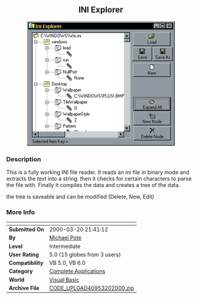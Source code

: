 ﻿<div align="center">

## INI Explorer

<img src="PIC20003201451517705.jpg">
</div>

### Description

This is a fully working INI file reader. It reads an ini file in binary mode and extracts the text into a string. then it checks for certain characters to parse the file with. Finally it compiles the data and creates a tree of the data.

the tree is saveable and can be modified (Delete, New, Edit)
 
### More Info
 


<span>             |<span>
---                |---
**Submitted On**   |2000-03-20 21:41:12
**By**             |[Michael Pote](https://github.com/Planet-Source-Code/PSCIndex/blob/master/ByAuthor/michael-pote.md)
**Level**          |Intermediate
**User Rating**    |5.0 (15 globes from 3 users)
**Compatibility**  |VB 5\.0, VB 6\.0
**Category**       |[Complete Applications](https://github.com/Planet-Source-Code/PSCIndex/blob/master/ByCategory/complete-applications__1-27.md)
**World**          |[Visual Basic](https://github.com/Planet-Source-Code/PSCIndex/blob/master/ByWorld/visual-basic.md)
**Archive File**   |[CODE\_UPLOAD40953202000\.zip](https://github.com/Planet-Source-Code/michael-pote-ini-explorer__1-6712/archive/master.zip)









